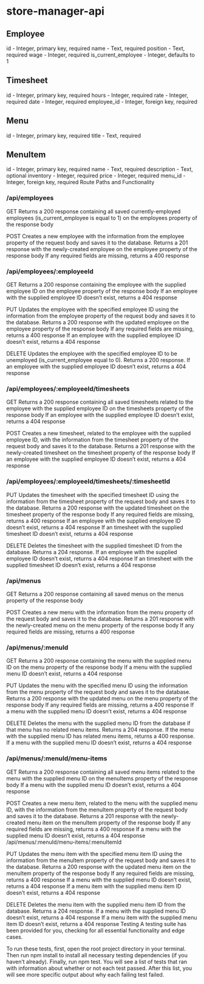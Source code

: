 # store-manager-api

## Employee
id - Integer, primary key, required
name - Text, required
position - Text, required
wage - Integer, required
is_current_employee - Integer, defaults to 1

## Timesheet
id - Integer, primary key, required
hours - Integer, required
rate - Integer, required
date - Integer, required
employee_id - Integer, foreign key, required

## Menu
id - Integer, primary key, required
title - Text, required

## MenuItem
id - Integer, primary key, required
name - Text, required
description - Text, optional
inventory - Integer, required
price - Integer, required
menu_id - Integer, foreign key, required
Route Paths and Functionality

### /api/employees
GET
Returns a 200 response containing all saved currently-employed employees (is_current_employee is equal to 1) on the employees property of the response body

POST
Creates a new employee with the information from the employee property of the request body and saves it to the database. Returns a 201 response with the newly-created employee on the employee property of the response body
If any required fields are missing, returns a 400 response

### /api/employees/:employeeId
GET
Returns a 200 response containing the employee with the supplied employee ID on the employee property of the response body
If an employee with the supplied employee ID doesn’t exist, returns a 404 response

PUT
Updates the employee with the specified employee ID using the information from the employee property of the request body and saves it to the database. Returns a 200 response with the updated employee on the employee property of the response body
If any required fields are missing, returns a 400 response
If an employee with the supplied employee ID doesn’t exist, returns a 404 response

DELETE
Updates the employee with the specified employee ID to be unemployed (is_current_employee equal to 0). Returns a 200 response.
If an employee with the supplied employee ID doesn’t exist, returns a 404 response

### /api/employees/:employeeId/timesheets
GET
Returns a 200 response containing all saved timesheets related to the employee with the supplied employee ID on the timesheets property of the response body
If an employee with the supplied employee ID doesn’t exist, returns a 404 response

POST
Creates a new timesheet, related to the employee with the supplied employee ID, with the information from the timesheet property of the request body and saves it to the database. Returns a 201 response with the newly-created timesheet on the timesheet property of the response body
If an employee with the supplied employee ID doesn’t exist, returns a 404 response

### /api/employees/:employeeId/timesheets/:timesheetId
PUT
Updates the timesheet with the specified timesheet ID using the information from the timesheet property of the request body and saves it to the database. Returns a 200 response with the updated timesheet on the timesheet property of the response body
If any required fields are missing, returns a 400 response
If an employee with the supplied employee ID doesn’t exist, returns a 404 response
If an timesheet with the supplied timesheet ID doesn’t exist, returns a 404 response

DELETE
Deletes the timesheet with the supplied timesheet ID from the database. Returns a 204 response.
If an employee with the supplied employee ID doesn’t exist, returns a 404 response
If an timesheet with the supplied timesheet ID doesn’t exist, returns a 404 response

### /api/menus
GET
Returns a 200 response containing all saved menus on the menus property of the response body

POST
Creates a new menu with the information from the menu property of the request body and saves it to the database. Returns a 201 response with the newly-created menu on the menu property of the response body
If any required fields are missing, returns a 400 response

### /api/menus/:menuId
GET
Returns a 200 response containing the menu with the supplied menu ID on the menu property of the response body
If a menu with the supplied menu ID doesn’t exist, returns a 404 response

PUT
Updates the menu with the specified menu ID using the information from the menu property of the request body and saves it to the database. Returns a 200 response with the updated menu on the menu property of the response body
If any required fields are missing, returns a 400 response
If a menu with the supplied menu ID doesn’t exist, returns a 404 response

DELETE
Deletes the menu with the supplied menu ID from the database if that menu has no related menu items. Returns a 204 response.
If the menu with the supplied menu ID has related menu items, returns a 400 response.
If a menu with the supplied menu ID doesn’t exist, returns a 404 response

### /api/menus/:menuId/menu-items
GET
Returns a 200 response containing all saved menu items related to the menu with the supplied menu ID on the menuItems property of the response body
If a menu with the supplied menu ID doesn’t exist, returns a 404 response

POST
Creates a new menu item, related to the menu with the supplied menu ID, with the information from the menuItem property of the request body and saves it to the database. Returns a 201 response with the newly-created menu item on the menuItem property of the response body
If any required fields are missing, returns a 400 response
If a menu with the supplied menu ID doesn’t exist, returns a 404 response
/api/menus/:menuId/menu-items/:menuItemId

PUT
Updates the menu item with the specified menu item ID using the information from the menuItem property of the request body and saves it to the database. Returns a 200 response with the updated menu item on the menuItem property of the response body
If any required fields are missing, returns a 400 response
If a menu with the supplied menu ID doesn’t exist, returns a 404 response
If a menu item with the supplied menu item ID doesn’t exist, returns a 404 response

DELETE
Deletes the menu item with the supplied menu item ID from the database. Returns a 204 response.
If a menu with the supplied menu ID doesn’t exist, returns a 404 response
If a menu item with the supplied menu item ID doesn’t exist, returns a 404 response
Testing
A testing suite has been provided for you, checking for all essential functionality and edge cases.

To run these tests, first, open the root project directory in your terminal. Then run npm install to install all necessary testing dependencies (if you haven’t already). Finally, run npm test. You will see a list of tests that ran with information about whether or not each test passed. After this list, you will see more specific output about why each failing test failed.
